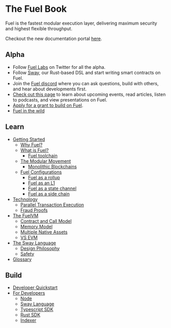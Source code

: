 # The Fuel Book

Fuel is the fastest modular execution layer, delivering maximum security and highest flexible throughput.

Checkout the new documentation portal [here](https://docs.fuel.network/).

## Alpha

- Follow [Fuel Labs](https://twitter.com/fuellabs_) on Twitter for all the alpha.
- Follow [Sway](https://twitter.com/SwayLang), our Rust-based DSL and start writing smart contracts on Fuel.
- Join the [Fuel discord](https://discord.com/invite/fuelnetwork) where you can ask questions, build with others, and hear about developments first.
- [Check out this page](https://github.com/FuelLabs/awesome-fuel) to learn about upcoming events, read articles, listen to podcasts, and view presentations on Fuel.
- [Apply for a grant to build on Fuel](https://1v1l4ftv9zy.typeform.com/fuelgrants?typeform-source=www.fuel.network).
- [Fuel in the wild](https://github.com/FuelLabs/awesome-fuel)

## Learn

- [Getting Started](./getting-started.md)
  - [Why Fuel?](./why-fuel.md)
  - [What is Fuel?](./what-is-fuel.md)
    - [Fuel toolchain](./fuel-toolchain.md)
  - [The Modular Movement](./modular-movement.md)
    - [Monolithic Blockchains](./monolithic.md)
  - [Fuel Configurations](./fuel-configurations.md)
    - [Fuel as a rollup](./rollup.md)
    - [Fuel as an L1](./l1.md)
    - [Fuel as a state channel](./state-channel.md)
    - [Fuel as a side chain](./sidechain.md)
- [Technology](./technology/index.md)
  - [Parallel Transaction Execution](./technology/parallel_tx_execution.md)
  - [Fraud Proofs](./technology/fraud_proofs.md)
- [The FuelVM](./fuelvm/index.md)
  - [Contract and Call Model](./fuelvm/contract_call_model.md)
  - [Memory Model](./fuelvm/memory_model.md)
  - [Multiple Native Assets](./fuelvm/native_assets.md)
  - [VS EVM](./vs-evm.md)
- [The Sway Language](./sway-language.md)
  - [Design Philosophy](./design-philosophy.md)
  - [Safety](./sway-safety.md)
- [Glossary](./glossary.md)

## Build

- [Developer Quickstart](./quickstart/developer-quickstart.md)
- [For Developers](./for-developers/for-developer.md)
  - [Node](./for-developers/testnet-node.md)
  - [Sway Language](./for-developers/sway.md)
  - [Typescript SDK](./for-developers/ts-sdk.md)
  - [Rust SDK](./for-developers/rust-sdk.md)
  - [Indexer](./for-developers/indexer.md)
